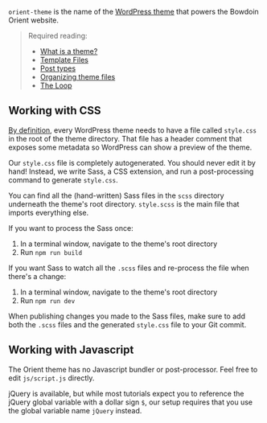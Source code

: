 `orient-theme` is the name of the [WordPress theme](https://developer.wordpress.org/themes/) that powers the Bowdoin Orient website. 

> Required reading:
> * [What is a theme?](https://developer.wordpress.org/themes/getting-started/what-is-a-theme/)
> * [Template Files](https://developer.wordpress.org/themes/basics/template-files/)
> * [Post types](https://developer.wordpress.org/themes/basics/post-types/)
> * [Organizing theme files](https://developer.wordpress.org/themes/basics/organizing-theme-files/)
> * [The Loop](https://developer.wordpress.org/themes/basics/the-loop/)

## Working with CSS

[By definition](https://developer.wordpress.org/themes/basics/main-stylesheet-style-css/), every WordPress theme needs to have a file called `style.css` in the root of the theme directory. That file has a header comment that exposes some metadata so WordPress can show a preview of the theme.

Our `style.css` file is completely autogenerated. You should never edit it by hand! Instead, we write Sass, a CSS extension, and run a post-processing command to generate `style.css`.

You can find all the (hand-written) Sass files in the `scss` directory underneath the theme's root directory. `style.scss` is the main file that imports everything else.

If you want to process the Sass once:

1. In a terminal window, navigate to the theme's root directory
2. Run `npm run build`

If you want Sass to watch all the `.scss` files and re-process the file when there's a change:

1. In a terminal window, navigate to the theme's root directory
2. Run `npm run dev`

When publishing changes you made to the Sass files, make sure to add both the `.scss` files and the generated `style.css` file to your Git commit.

## Working with Javascript

The Orient theme has no Javascript bundler or post-processor. Feel free to edit `js/script.js` directly.

jQuery is available, but while most tutorials expect you to reference the jQuery global variable with a dollar sign `$`, our setup requires that you use the global variable name `jQuery` instead.
